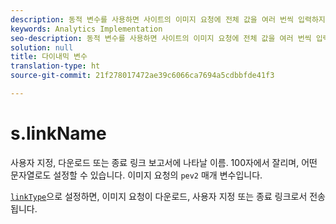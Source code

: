 ```yaml
---
description: 동적 변수를 사용하면 사이트의 이미지 요청에 전체 값을 여러 번씩 입력하지 않고도 한 변수에서 다른 변수로 값을 복사할 수 있습니다.
keywords: Analytics Implementation
seo-description: 동적 변수를 사용하면 사이트의 이미지 요청에 전체 값을 여러 번씩 입력하지 않고도 한 변수에서 다른 변수로 값을 복사할 수 있습니다.
solution: null
title: 다이내믹 변수
translation-type: ht
source-git-commit: 21f278017472ae39c6066ca7694a5cdbbfde41f3

---
```




# s.linkName

사용자 지정, 다운로드 또는 종료 링크 보고서에 나타날 이름. 100자에서 잘리며, 어떤 문자열로도 설정할 수 있습니다. 이미지 요청의 `pev2` 매개 변수입니다.

[`linkType`](https://docs.adobe.com/content/help/ko-KR/analytics/implementation/javascript-implementation/variables-analytics-reporting/config-var/linktype.html)으로 설정하면, 이미지 요청이 다운로드, 사용자 지정 또는 종료 링크로서 전송됩니다.

